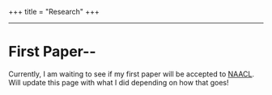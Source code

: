 +++
title = "Research"
+++

---

# First Paper--

Currently, I am waiting to see if my first paper will be accepted to [NAACL](https://2025.naacl.org/).
Will update this page with what I did depending on how that goes!